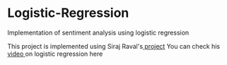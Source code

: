 # Logistic-Regression
Implementation of sentiment analysis using logistic regression

This project is implemented using Siraj Raval's<a href="https://github.com/llSourcell/logistic_regression_newtons_method"> project</a>
You can check his <a href="https://www.youtube.com/watch?v=D8alok2P468&feature=youtu.be"> video </a>on logistic regression here 
